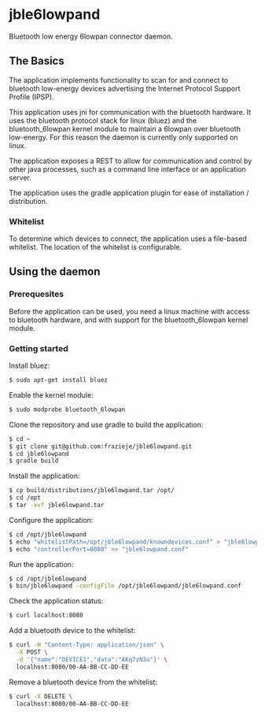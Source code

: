 # jble6lowpand
Bluetooth low energy 6lowpan connector daemon.
## The Basics
The application implements functionality to scan for and connect to bluetooth low-energy devices advertising the Internet Protocol Support Profile (IPSP).

This application uses jni for communication with the bluetooth hardware. It uses the bluetooth protocol stack for linux (bluez) and the bluetooth_6lowpan kernel module to maintain a 6lowpan over bluetooth low-energy. For this reason the daemon is currently only supported on linux.

The application exposes a REST to allow for communication and control by other java processes, such as a command line interface or an application server.

The application uses the gradle application plugin for ease of installation / distribution.

### Whitelist
To determine which devices to connect, the application uses a file-based whitelist. The location of the whitelist is configurable.

## Using the daemon
### Prerequesites
Before the application can be used, you need a linux machine with access to bluetooth hardware, and with support for the bluetooth_6lowpan kernel module.
### Getting started

Install bluez:
``` bash
$ sudo apt-get install bluez
```

Enable the kernel module:
``` bash
$ sudo modprobe bluetooth_6lowpan
```

Clone the repository and use gradle to build the application: 
``` bash
$ cd ~
$ git clone git@github.com:frazieje/jble6lowpand.git
$ cd jble6lowpand
$ gradle build
```

Install the application:
``` bash
$ cp build/distributions/jble6lowpand.tar /opt/
$ cd /opt
$ tar -xvf jble6lowpand.tar
```

Configure the application:
``` bash
$ cd /opt/jble6lowpand
$ echo "whitelistPath=/opt/jble6lowpand/knowndevices.conf" > "jble6lowpand.conf"
$ echo "controllerPort=8080" >> "jble6lowpand.conf"
```

Run the application:
``` bash
$ cd /opt/jble6lowpand
$ bin/jble6lowpand -configFile /opt/jble6lowpand/jble6lowpand.conf
```

Check the application status:
``` bash
$ curl localhost:8080
```

Add a bluetooth device to the whitelist:
``` bash
$ curl -H "Content-Type: application/json" \
  -X POST \
  -d '{"name":"DEVICE1","data":"AKq7zN3u"}' \
  localhost:8080/00-AA-BB-CC-DD-EE
```

Remove a bluetooth device from the whitelist:
``` bash
$ curl -X DELETE \
  localhost:8080/00-AA-BB-CC-DD-EE
```



